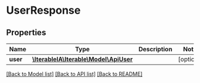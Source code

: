 # UserResponse

## Properties
Name | Type | Description | Notes
------------ | ------------- | ------------- | -------------
**user** | [**\IterableIA\Iterable\Model\ApiUser**](ApiUser.md) |  | [optional] 

[[Back to Model list]](../../README.md#documentation-for-models) [[Back to API list]](../../README.md#documentation-for-api-endpoints) [[Back to README]](../../README.md)


